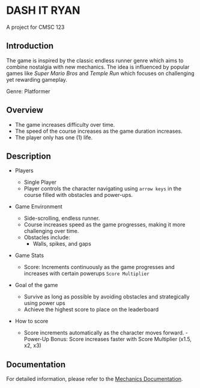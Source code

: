 # DASH IT RYAN
A project for CMSC 123

## Introduction

The game is inspired by the classic endless runner genre which aims to combine nostalgia with new mechanics. The idea is influenced by popular games like _Super Mario Bros_ and _Temple Run_ which focuses on challenging yet rewarding gameplay.

Genre: Platformer

## Overview

- The game increases difficulty over time.
- The speed of the course increases as the game duration increases.
- The player only has one (1) life.

## Description

- Players
    - Single Player
    - Player controls the character navigating using `arrow keys` in the course filled with obstacles and power-ups.

- Game Environment
    - Side-scrolling, endless runner.
    - Course increases speed as the game progresses, making it more challenging over time.
    - Obstacles include:
        - Walls, spikes, and gaps

- Game Stats
    - Score: Increments continuously as the game progresses and increases with certain powerups `Score Multiplier`

- Goal of the game
    - Survive as long as possible by avoiding obstacles and strategically using power ups
    - Achieve the highest score to place on the leaderboard

- How to score
    - Score increments automatically as the character moves forward.
    -Power-Up Bonus: Score increases faster with Score Multiplier (x1.5, x2, x3)


## Documentation

For detailed information, please refer to the [Mechanics Documentation](https://docs.google.com/document/d/1R4XsC3hGl2h4oowbEdUI1bmY6RvryJrRJZQfATuEQ5s/edit?usp=sharing).